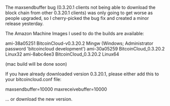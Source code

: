 The maxsendbuffer bug (0.3.20.1 clients not being able to download the block chain from other 0.3.20.1 clients) was only going to get
worse as people upgraded, so I cherry-picked the bug fix and created a minor release yesterday.

The Amazon Machine Images I used to do the builds are available:

  ami-38a05251   BitcoinCloud-v0.3.20.2 Mingw    (Windows; Administrator password 'bitcoincloud development')
  ami-30a05259   BitcoinCloud_0.3.20.2 Linux32
  ami-8abc4ee3   BitcoinCloud_0.3.20.2 Linux64

(mac build will be done soon)

If you have already downloaded version 0.3.20.1, please either add this to your bitcoincloud.conf file:

  maxsendbuffer=10000
  maxreceivebuffer=10000

... or download the new version.
